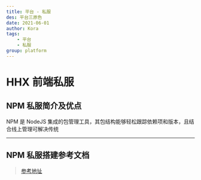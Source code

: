 ```yaml
---
title: 平台 - 私服
des: 平台三原色
date: 2021-06-01
author: Kora
tags:
    - 平台
    - 私服
group: platform
---
```


# HHX 前端私服

## NPM 私服简介及优点

NPM 是 NodeJS 集成的包管理工具，其包结构能够轻松跟踪依赖项和版本，且结合线上管理可解决传统<script/>标签 CDN 引用形式弊端（如网络资源卡顿）与态资源包粘贴导致项目冗余等问题。

> NPM 私有仓库属于 NPM 子集，其愈发成为趋势主要为以下两个优点：

-   数字列表项目安全性：避免私有封装暴露全球仓库
-   数字列表项目敏捷性：本地数据库封装上传、下载更为快速

## NPM 私服使用

<template>
  <div id="app">
		<authentication>
			<section style='color: #7C94A6'>
				十分抱歉，由于私服安全性，无法直接对外开放文档；
				可联系开发人员获取详细资料！
			</section>
		</authentication>
  </div>
</template>

<script>
import authentication from '../../components/authentication.vue';
export default {
  name: 'App',
  components: {authentication},
  data: () => ({})
}
</script>
<style lang='css'>
</style>

---

## NPM 私服搭建参考文档

> [参考地址](https://www.cnblogs.com/tuituji27/p/11171780.html)
